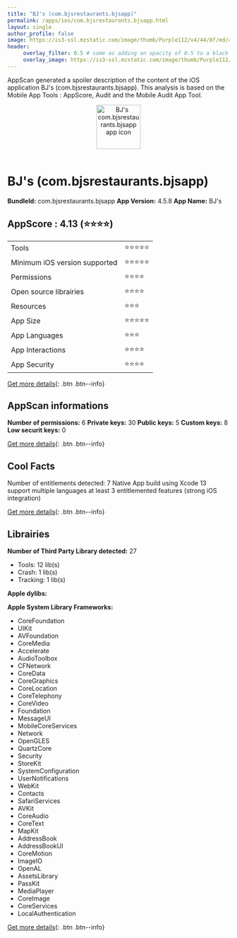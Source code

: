 ```yaml
---
title: "BJ's (com.bjsrestaurants.bjsapp)"
permalink: /apps/ios/com.bjsrestaurants.bjsapp.html
layout: single
author_profile: false
image: https://is3-ssl.mzstatic.com/image/thumb/Purple112/v4/44/8f/ed/448fed89-3d8f-2f59-c121-5a9b6eeaf5dd/AppIcon-1x_U007emarketing-1-0-sRGB-85-220.png/512x512bb.jpg
header: 
     overlay_filter: 0.5 # same as adding an opacity of 0.5 to a black background
     overlay_image: https://is3-ssl.mzstatic.com/image/thumb/Purple112/v4/44/8f/ed/448fed89-3d8f-2f59-c121-5a9b6eeaf5dd/AppIcon-1x_U007emarketing-1-0-sRGB-85-220.png/512x512bb.jpg
---
```

AppScan generated a spoiler description of the content of the iOS application BJ's (com.bjsrestaurants.bjsapp). This analysis is based on the Mobile App Tools : AppScore, Audit and the Mobile Audit App Tool.

  
  
<div style="text-align: center;"><img src="https://is3-ssl.mzstatic.com/image/thumb/Purple112/v4/44/8f/ed/448fed89-3d8f-2f59-c121-5a9b6eeaf5dd/AppIcon-1x_U007emarketing-1-0-sRGB-85-220.png/512x512bb.jpg" width="100" height="100" alt="BJ's com.bjsrestaurants.bjsapp app icon"></div></br>
  
# BJ's (com.bjsrestaurants.bjsapp)

**BundleId:** com.bjsrestaurants.bjsapp
**App Version:** 4.5.8
**App Name:** BJ's


## AppScore : 4.13 (⭐️⭐️⭐️⭐️) 

<table>
<tr><td> Tools </td><td> ⭐️⭐️⭐️⭐️⭐️ </td></tr>
<tr><td> Minimum iOS version supported </td><td> ⭐️⭐️⭐️⭐️⭐️ </td></tr>
<tr><td> Permissions </td><td> ⭐️⭐️⭐️⭐️ </td></tr>
<tr><td> Open source librairies </td><td> ⭐️⭐️⭐️⭐️ </td></tr>
<tr><td> Resources </td><td> ⭐️⭐️⭐️ </td></tr>
<tr><td> App Size </td><td> ⭐️⭐️⭐️⭐️⭐️ </td></tr>
<tr><td> App Languages </td><td> ⭐️⭐️⭐️ </td></tr>
<tr><td> App Interactions </td><td> ⭐️⭐️⭐️⭐️ </td></tr>
<tr><td> App Security </td><td> ⭐️⭐️⭐️⭐️ </td></tr>
</table>

[Get more details](/pricing.html){: .btn .btn--info}  
  
## AppScan informations 

**Number of permissions:** 6
**Private keys:** 30
**Public keys:** 5
**Custom keys:** 8
**Low securit keys:** 0
  
[Get more details](/pricing.html){: .btn .btn--info}

## Cool Facts

Number of entitlements detected: 7
Native App
build using Xcode 13
support multiple languages
at least 3 entitlemented features (strong iOS integration)
  
[Get more details](/pricing.html){: .btn .btn--info}

## Librairies 
**Number of Third Party Library detected:** 27
- Tools: 12 lib(s)
- Crash: 1 lib(s)
- Tracking: 1 lib(s)

**Apple dylibs:**


**Apple System Library Frameworks:**
- CoreFoundation
- UIKit
- AVFoundation
- CoreMedia
- Accelerate
- AudioToolbox
- CFNetwork
- CoreData
- CoreGraphics
- CoreLocation
- CoreTelephony
- CoreVideo
- Foundation
- MessageUI
- MobileCoreServices
- Network
- OpenGLES
- QuartzCore
- Security
- StoreKit
- SystemConfiguration
- UserNotifications
- WebKit
- Contacts
- SafariServices
- AVKit
- CoreAudio
- CoreText
- MapKit
- AddressBook
- AddressBookUI
- CoreMotion
- ImageIO
- OpenAL
- AssetsLibrary
- PassKit
- MediaPlayer
- CoreImage
- CoreServices
- LocalAuthentication


  
[Get more details](/pricing.html){: .btn .btn--info}


